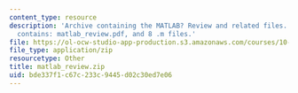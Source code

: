 ```yaml
---
content_type: resource
description: 'Archive containing the MATLAB? Review and related files. The ZIP file
  contains: matlab_review.pdf, and 8 .m files.'
file: https://ol-ocw-studio-app-production.s3.amazonaws.com/courses/10-37-chemical-and-biological-reaction-engineering-spring-2007/bde337f1c67c233c9445d02c30ed7e06_matlab_review.zip
file_type: application/zip
resourcetype: Other
title: matlab_review.zip
uid: bde337f1-c67c-233c-9445-d02c30ed7e06
---
```


